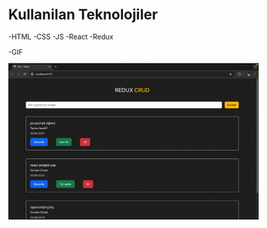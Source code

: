

# Kullanilan Teknolojiler 

 -HTML
 -CSS
 -JS
 -React
 -Redux

 -GIF

  <img src="reduxcrud1.gif">
  
